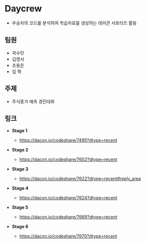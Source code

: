 # Daycrew
- 우승자의 코드를 분석하여 학습자료를 생성하는 데이콘 서포터즈 활동

## 팀원
- 곽수민
- 김영서
- 조용운
- 임 혁

## 주제
- 주식종가 예측 경진대회

## 링크
- **Stage 1**
  - https://dacon.io/codeshare/7495?dtype=recent

- **Stage 2**
  - https://dacon.io/codeshare/7602?dtype=recent

- **Stage 3**
  - https://dacon.io/codeshare/7622?dtype=recent#reply_area

- **Stage 4**
  - https://dacon.io/codeshare/7624?dtype=recent

- **Stage 5**
  - https://dacon.io/codeshare/7669?dtype=recent

- **Stage 6**
  - https://dacon.io/codeshare/7670?dtype=recent
